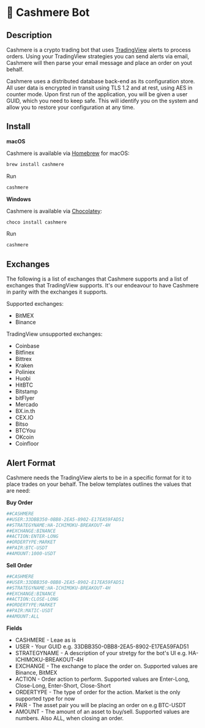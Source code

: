 🤖 Cashmere Bot
===============

## Description

Cashmere is a crypto trading bot that uses [TradingView](https://www.tradingview.com) alerts to process orders. Using your TradingView strategies you can send alerts via email, Cashmere will then parse your email message and place an order on yout behalf.

Cashmere uses a distributed database back-end as its configuration store. All user data is encrypted in transit using TLS 1.2 and at rest, using AES in counter mode. Upon first run of the application, you will be given a user GUID, which you need to keep safe. This will identify you on the system and allow you to restore your configuration at any time.

## Install

**macOS**

Cashmere is available via [Homebrew](https://formulae.brew.sh/formula/cashmere) for macOS:

```sh
brew install cashmere

```

Run

```sh
cashmere
```

**Windows**

Cashmere is available via [Chocolatey](https://chocolatey.org/packages/cashmere):

```sh
choco install cashmere
```

Run

```sh
cashmere
```
  
## Exchanges

The following is a list of exchanges that Cashmere supports and a list of exchanges that TradingView supports. It's our endeavour to have Cashmere in parity with the exchanges it supports.

Supported exchanges:

* BitMEX
* Binance

TradingView unsupported exchanges:

* Coinbase
* Bitfinex
* Bittrex
* Kraken
* Poliniex
* Huobi
* HitBTC
* Bitstamp
* bitFlyer
* Mercado
* BX.in.th
* CEX.IO
* Bitso
* BTCYou
* OKcoin
* Coinfloor

## Alert Format

Cashmere needs the TradingView alerts to be in a specific format for it to place trades on your behalf. The below templates outlines the values that are need:

**Buy Order**

```sh
##CASHMERE
##USER:33DBB350-0BB8-2EA5-8902-E17EA59FAD51
##STRATEGYNAME:HA-ICHIMOKU-BREAKOUT-4H
##EXCHANGE:BINANCE
##ACTION:ENTER-LONG
##ORDERTYPE:MARKET
##PAIR:BTC-USDT
##AMOUNT:1000-USDT
```

**Sell Order**

```sh
##CASHMERE
##USER:33DBB350-0BB8-2EA5-8902-E17EA59FAD51
##STRATEGYNAME:HA-ICHIMOKU-BREAKOUT-4H
##EXCHANGE:BINANCE
##ACTION:CLOSE-LONG
##ORDERTYPE:MARKET
##PAIR:MATIC-USDT
##AMOUNT:ALL
```

**Fields**

* CASHMERE - Leae as is
* USER - Your GUID e.g. 33DBB350-0BB8-2EA5-8902-E17EA59FAD51
* STRATEGYNAME - A description of your stretgy for the bot's UI e.g. HA-ICHIMOKU-BREAKOUT-4H
* EXCHANGE - The exchange to place the order on. Supported values are Binance, BitMEX
* ACTION - Order action to perform. Supported values are Enter-Long, Close-Long, Enter-Short, Close-Short
* ORDERTYPE - The type of order for the action. Market is the only supported type for now
* PAIR - The asset pair you will be placing an order on e.g BTC-USDT
* AMOUNT - The amount of an asset to buy/sell. Supported values are numbers. Also ALL, when closing an order.
